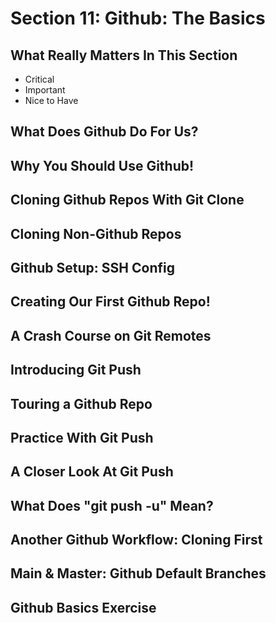 # Section 11: Github: The Basics

## What Really Matters In This Section
- Critical 
- Important 
- Nice to Have

## What Does Github Do For Us?

## Why You Should Use Github!

## Cloning Github Repos With Git Clone

## Cloning Non-Github Repos

## Github Setup: SSH Config

## Creating Our First Github Repo!

## A Crash Course on Git Remotes

## Introducing Git Push

## Touring a Github Repo

## Practice With Git Push

## A Closer Look At Git Push

## What Does "git push -u" Mean?

## Another Github Workflow: Cloning First

## Main & Master: Github Default Branches

## Github Basics Exercise
